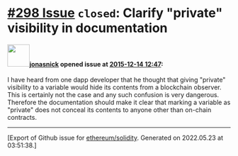 # [\#298 Issue](https://github.com/ethereum/solidity/issues/298) `closed`: Clarify "private" visibility in documentation

#### <img src="https://avatars.githubusercontent.com/u/2582071?v=4" width="50">[jonasnick](https://github.com/jonasnick) opened issue at [2015-12-14 12:47](https://github.com/ethereum/solidity/issues/298):

I have heard from one dapp developer that he thought that giving "private" visibility
to a variable would hide its contents from a blockchain observer. This is certainly
not the case and any such confusion is very dangerous.
Therefore the documentation should make it clear that marking a variable as "private"
does not conceal its contents to anyone other than on-chain contracts.





-------------------------------------------------------------------------------



[Export of Github issue for [ethereum/solidity](https://github.com/ethereum/solidity). Generated on 2022.05.23 at 03:51:38.]
